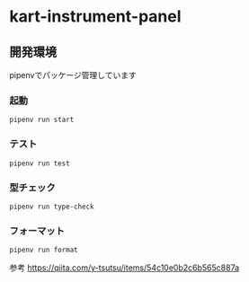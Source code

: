 # kart-instrument-panel

## 開発環境

pipenvでパッケージ管理しています

### 起動
    pipenv run start

### テスト
    pipenv run test

### 型チェック
    pipenv run type-check

### フォーマット
    pipenv run format


参考
https://qiita.com/y-tsutsu/items/54c10e0b2c6b565c887a